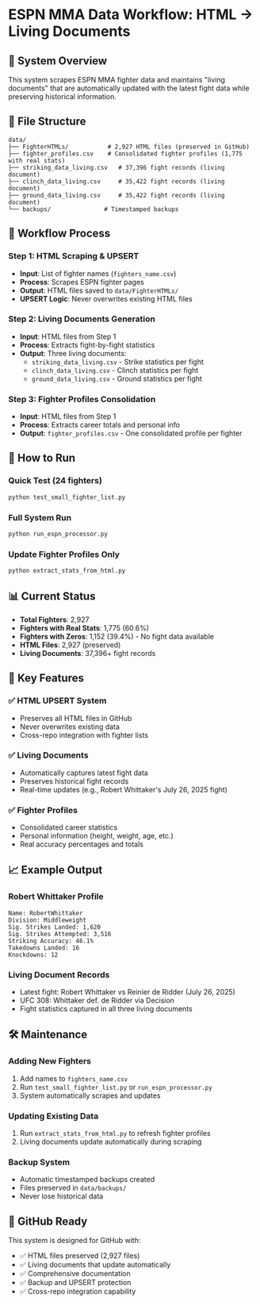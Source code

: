 # ESPN MMA Data Workflow: HTML → Living Documents

## 🎯 **System Overview**

This system scrapes ESPN MMA fighter data and maintains "living documents" that are automatically updated with the latest fight data while preserving historical information.

## 📁 **File Structure**

```
data/
├── FighterHTMLs/           # 2,927 HTML files (preserved in GitHub)
├── fighter_profiles.csv    # Consolidated fighter profiles (1,775 with real stats)
├── striking_data_living.csv   # 37,396 fight records (living document)
├── clinch_data_living.csv     # 35,422 fight records (living document)
├── ground_data_living.csv     # 35,422 fight records (living document)
└── backups/               # Timestamped backups
```

## 🔄 **Workflow Process**

### **Step 1: HTML Scraping & UPSERT**
- **Input**: List of fighter names (`fighters_name.csv`)
- **Process**: Scrapes ESPN fighter pages
- **Output**: HTML files saved to `data/FighterHTMLs/`
- **UPSERT Logic**: Never overwrites existing HTML files

### **Step 2: Living Documents Generation**
- **Input**: HTML files from Step 1
- **Process**: Extracts fight-by-fight statistics
- **Output**: Three living documents:
  - `striking_data_living.csv` - Strike statistics per fight
  - `clinch_data_living.csv` - Clinch statistics per fight  
  - `ground_data_living.csv` - Ground statistics per fight

### **Step 3: Fighter Profiles Consolidation**
- **Input**: HTML files from Step 1
- **Process**: Extracts career totals and personal info
- **Output**: `fighter_profiles.csv` - One consolidated profile per fighter

## 🚀 **How to Run**

### **Quick Test (24 fighters)**
```bash
python test_small_fighter_list.py
```

### **Full System Run**
```bash
python run_espn_processor.py
```

### **Update Fighter Profiles Only**
```bash
python extract_stats_from_html.py
```

## 📊 **Current Status**

- **Total Fighters**: 2,927
- **Fighters with Real Stats**: 1,775 (60.6%)
- **Fighters with Zeros**: 1,152 (39.4%) - No fight data available
- **HTML Files**: 2,927 (preserved)
- **Living Documents**: 37,396+ fight records

## 🔧 **Key Features**

### **✅ HTML UPSERT System**
- Preserves all HTML files in GitHub
- Never overwrites existing data
- Cross-repo integration with fighter lists

### **✅ Living Documents**
- Automatically captures latest fight data
- Preserves historical fight records
- Real-time updates (e.g., Robert Whittaker's July 26, 2025 fight)

### **✅ Fighter Profiles**
- Consolidated career statistics
- Personal information (height, weight, age, etc.)
- Real accuracy percentages and totals

## 📈 **Example Output**

### **Robert Whittaker Profile**
```
Name: RobertWhittaker
Division: Middleweight
Sig. Strikes Landed: 1,620
Sig. Strikes Attempted: 3,516
Striking Accuracy: 46.1%
Takedowns Landed: 16
Knockdowns: 12
```

### **Living Document Records**
- Latest fight: Robert Whittaker vs Reinier de Ridder (July 26, 2025)
- UFC 308: Whittaker def. de Ridder via Decision
- Fight statistics captured in all three living documents

## 🛠 **Maintenance**

### **Adding New Fighters**
1. Add names to `fighters_name.csv`
2. Run `test_small_fighter_list.py` or `run_espn_processor.py`
3. System automatically scrapes and updates

### **Updating Existing Data**
1. Run `extract_stats_from_html.py` to refresh fighter profiles
2. Living documents update automatically during scraping

### **Backup System**
- Automatic timestamped backups created
- Files preserved in `data/backups/`
- Never lose historical data

## 🎯 **GitHub Ready**

This system is designed for GitHub with:
- ✅ HTML files preserved (2,927 files)
- ✅ Living documents that update automatically
- ✅ Comprehensive documentation
- ✅ Backup and UPSERT protection
- ✅ Cross-repo integration capability 